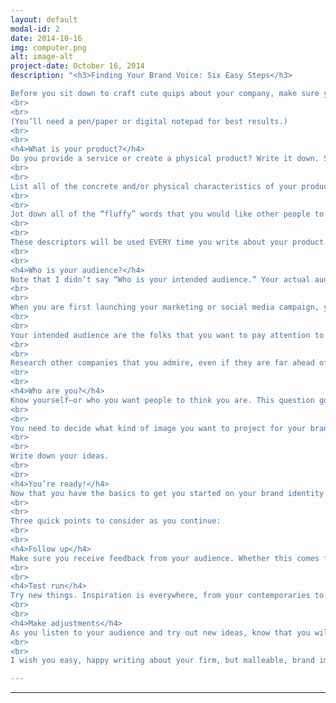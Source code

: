 ```yaml
---
layout: default
modal-id: 2
date: 2014-10-16
img: computer.png
alt: image-alt
project-date: October 16, 2014
description: "<h3>Finding Your Brand Voice: Six Easy Steps</h3>

Before you sit down to craft cute quips about your company, make sure you have gone over these easy questions of brand identification. After you have honed in on your product, your audience, and yourself, the writing will come much easier to you. These are steps that we, as creative marketing professionals, take for our clients whether the text is for a blog, social media, or any form of marketing. So, ponder these points, follow allow with suggested exercises, and deepen your brand identity.
<br>
<br>
(You’ll need a pen/paper or digital notepad for best results.)
<br>
<br>
<h4>What is your product?</h4>
Do you provide a service or create a physical product? Write it down. Seriously.
<br>
<br>
List all of the concrete and/or physical characteristics of your product/service. (Examples: “Complimentary delivery” or “hand-whittled wood furniture” or whatever you provide.)
<br>
<br>
Jot down all of the “fluffy” words that you would like other people to use to describe your business and your product. By “fluffy,” I mean nice-sounding adjectives! (Examples: “Timeless,” “glamorous,” and “full-service.”)
<br>
<br>
These descriptors will be used EVERY time you write about your product. Refer to your list often and mix and match as you’d like.
<br>
<br>
<h4>Who is your audience?</h4>
Note that I didn’t say “Who is your intended audience.” Your actual audience and your intended audience can be different.
<br>
<br>
When you are first launching your marketing or social media campaign, your audience will most likely consist of clients (past, current, and prospective), colleagues/contemporaries, and—let’s face it—family members. These are the people, your actual audience (that pay regular attention to your company page), that you hope will support your efforts and spread the good word to your intended audience.
<br>
<br>
Your intended audience are the folks that you want to pay attention to you. Would you like to have a more high-end clientele? Are you hoping to reach a different age group? Whatever your intended audience is, write that down too. You’ll need to be reminded of your goals as you craft your content.
<br>
<br>
Research other companies that you admire, even if they are far ahead of you. For example, I am inspired by marketing campaigns by Starbucks and Coca-Cola, both of which are HUGE organizations, even though BeatCreative is a small business.
<br>
<br>
<h4>Who are you?</h4>
Know yourself—or who you want people to think you are. This question goes along well with targeting your intended audience.
<br>
<br>
You need to decide what kind of image you want to project for your brand. As you write text and select photos to represent your company, ONLY choose what will support your image.
<br>
<br>
Write down your ideas.
<br>
<br>
<h4>You’re ready!</h4>
Now that you have the basics to get you started on your brand identity (in written form), you must make sure to fine-tune your content as you go along.
<br>
<br>
Three quick points to consider as you continue:
<br>
<br>
<h4>Follow up</h4>
Make sure you receive feedback from your audience. Whether this comes from comments on your blog, posts to your Facebook page, or replies to your e-blast, take the response of your audience into consideration.
<br>
<br>
<h4>Test run</h4>
Try new things. Inspiration is everywhere, from your contemporaries to brands in completely different fields. If you see something you like that you think will fit your identity, give it a shot.
<br>
<br>
<h4>Make adjustments</h4>
As you listen to your audience and try out new ideas, know that you will constantly make tweaks to the way you approach writing about your brand. Be flexible, you’re growing!
<br>
<br>
I wish you easy, happy writing about your firm, but malleable, brand image!"

---
```



---
